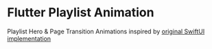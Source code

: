 # Flutter Playlist Animation

Playlist Hero & Page Transition Animations inspired by [original SwiftUI implementation](https://twitter.com/_Kavsoft/status/1582065292360187904)
